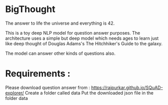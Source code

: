 # BigThought
The answer to life the universe and everything is 42.

This is a toy deep NLP model for question answer purposes.
The architecture uses a simple but deep model which needs ages to learn just like deep thought of  Douglas Adams's The Hitchhiker's Guide to the galaxy.

The model can answer other kinds of questions also.
# Requirements :
Please download question answer from :
https://rajpurkar.github.io/SQuAD-explorer/
Create a folder called data
Put the downloaded json file in the folder data